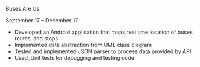 Buses Are Us 

September 17 – December 17
* Developed an Android application that maps real time location of buses, routes, and stops
* Implemented data abstraction from UML class diagram
* Tested and implemented JSON parser to process data provided by API
* Used jUnit tests for debugging and testing code